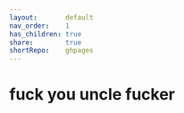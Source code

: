 ```yaml
---
layout:       default
nav_order:    1
has_children: true
share:        true
shortRepo:    ghpages
---
```


# fuck you uncle fucker
